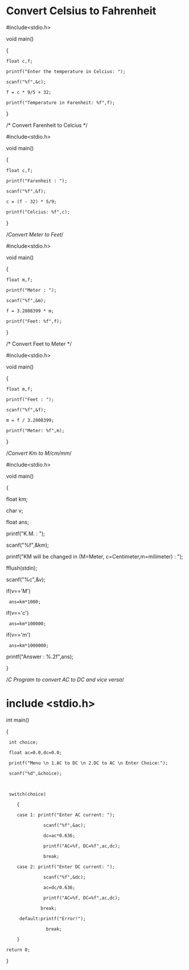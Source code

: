 #   **Convert Celsius to Fahrenheit** 



#include<stdio.h>

void main()

{

    float c,f;

    printf("Enter the temperature in Celcius: ");

    scanf("%f",&c);

    f = c * 9/5 + 32;

    printf("Temperature in Farenheit: %f",f);

}












/* Convert Farenheit to Celcius */





#include<stdio.h>

void main()

{

    float c,f;

    printf("Farenheit : ");

    scanf("%f",&f);

    c = (f - 32) * 5/9;

    printf("Celcius: %f",c); 



}








/*Convert Meter to Feet*/





#include<stdio.h>

void main()

{

    float m,f;

    printf("Meter : ");

    scanf("%f",&m);

    f = 3.2808399 * m;

    printf("Feet: %f",f);

}












/* Convert Feet to Meter */





#include<stdio.h>

void main()

{

    float m,f;

    printf("Feet : ");

    scanf("%f",&f);

    m = f / 3.2808399;

    printf("Meter: %f",m);

}










/*Convert Km to M/cm/mm*/





#include<stdio.h>

void main()

{

  float km;

  char v;

  float ans;



  printf("K.M. : ");

  scanf("%f",&km);

  printf("KM will be changed in (M=Meter, c=Centimeter,m=milimeter) : ");

  fflush(stdin);

  scanf("%c",&v);

  if(v=='M')

     ans=km*1000;

  if(v=='c')

     ans=km*100000;

  if(v=='m')

     ans=km*1000000;

  printf("Answer : %.2f",ans);  

}






/*C Program to convert AC to DC and vice versa*/

# include <stdio.h>

 int main()

 {

     int choice; 

     float ac=0.0,dc=0.0;

     printf("Menu \n 1.AC to DC \n 2.DC to AC \n Enter Choice:"); 

     scanf("%d",&choice); 

     

     switch(choice) 

        { 

        case 1: printf("Enter AC current: "); 

                  scanf("%f",&ac);

                  dc=ac*0.636;

                  printf("AC=%f, DC=%f",ac,dc);

                  break; 

        case 2: printf("Enter DC current: "); 

                  scanf("%f",&dc);

                  ac=dc/0.636;

                  printf("AC=%f, DC=%f",ac,dc);

                 break; 

         default:printf("Error!"); 

                   break; 

        } 

    return 0; 

 }

